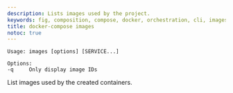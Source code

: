 ```yaml
---
description: Lists images used by the project.
keywords: fig, composition, compose, docker, orchestration, cli, images
title: docker-compose images
notoc: true
---
```


```
Usage: images [options] [SERVICE...]

Options:
-q     Only display image IDs
```

List images used by the created containers.
